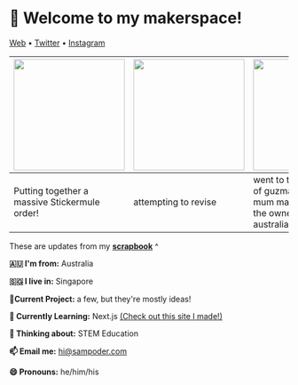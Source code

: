 <h1 align="left">👋 Welcome to my makerspace!</h3>

<p align="left">
  <a href="https://sampoder.com">Web</a> •
  <a href="https://twitter.com/sam_poder">Twitter</a> •
  <a href="https://instagram.com/sam_poder">Instagram</a>
</p>

  
  
  
  
  <!--- START_SCRAPBOOK_WIDGET --->
  | <img src ="https://dl.airtable.com/.attachments/52ee188e55164a582f2bed3db78bd519/82739c87/screenshot_2021-01-24_at_10.50.42_pm.png" height="200px">  |  <img src ="https://dl.airtable.com/.attachments/381f5927c84bdbbc57113f8f47a934a2/c124bd6a/img_20210123_204514.jpg" height="200px"> | <img src ="https://dl.airtable.com/.attachments/8d080548ce3cd5cec568ed740dec6e69/61f5b278/img-20210122-wa0001.jpg" height="200px"> |
|---|---|---|
| Putting together a massive Stickermule order! | attempting to revise  | went to the opening night of guzman y gomez!! my mum made friends with the owners who are australian   |
  <!--- END_SCRAPBOOK_WIDGET --->
  
  
  
  
  
  These are updates from my [**scrapbook**](https://scrapbook.hackclub.com/sampoder) ^
  
**🇦🇺 I'm from:** Australia

**🇸🇬 I live in:** Singapore

**🔭Current Project:** a few, but they're mostly ideas!
  
**🌱 Currently Learning:** Next.js [(Check out this site I made!)](http://summer.hackclub.com)

**🤔 Thinking about:** STEM Education

**📫 Email me:** hi@sampoder.com

**😄 Pronouns:** he/him/his


